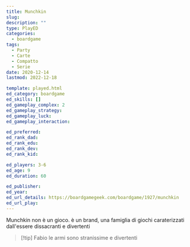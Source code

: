 ```yaml
---
title: Munchkin
slug: 
description: ""
type: PlayED
categories:
  - boardgame
tags:
  - Party
  - Carte
  - Compatto
  - Serie
date: 2020-12-14
lastmod: 2022-12-18

template: played.html
ed_category: boardgame
ed_skills: []
ed_gameplay_complex: 2
ed_gameplay_strategy: 
ed_gameplay_luck: 
ed_gameplay_interaction: 

ed_preferred: 
ed_rank_dad: 
ed_rank_edu: 
ed_rank_dev: 
ed_rank_kid: 

ed_players: 3-6
ed_age: 9
ed_duration: 60

ed_publisher: 
ed_year: 
ed_url_details: https://boardgamegeek.com/boardgame/1927/munchkin
ed_url_play: 
---
```


Munchkin non è un gioco. è un brand, una famiglia di giochi caraterizzati dall'essere dissacranti e divertenti

> [!tip] Fabio
> le armi sono stranissime e divertenti
